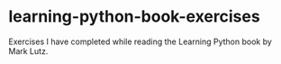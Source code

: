 # learning-python-book-exercises
Exercises I have completed while reading the Learning Python book by Mark Lutz.
